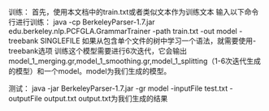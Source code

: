 训练：
首先，使用本文档中的train.txt或者类似文本作为训练文本
输入以下命令行进行训练：
java -cp BerkeleyParser-1.7.jar edu.berkeley.nlp.PCFGLA.GrammarTrainer -path train.txt -out model -treebank SINGLEFILE
如果从包含单个文件的树中学习一个语法，就需要使用-treebank选项
训练这个模型需要进行6次迭代，它会输出model_1_merging.gr,model_1_smoothing.gr,model_1_splitting（1-6次迭代生成的模型）和一个model。model为我们生成的模型。

测试：
java -jar BerkeleyParser-1.7.jar -gr model -inputFile test.txt -outputFile output.txt
output.txt为我们生成的结果




